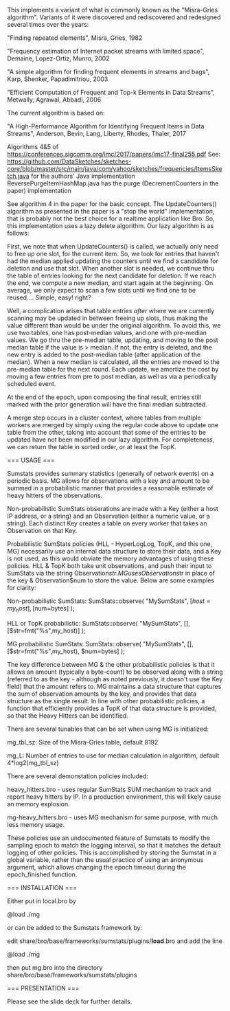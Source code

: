 This implements a variant of what is commonly known as the "Misra-Gries algorithm".
 Variants of it were discovered and rediscovered and redesigned several times over the years:

  "Finding repeated elements", Misra, Gries, 1982
  
  "Frequency estimation of Internet packet streams with limited space", Demaine, Lopez-Ortiz, Munro, 2002
  
  "A simple algorithm for finding frequent elements in streams and bags", Karp, Shenker, Papadimitriou, 2003
  
  "Efficient Computation of Frequent and Top-k Elements in Data Streams", Metwally, Agrawal, Abbadi, 2006

The current algorithm is based on:

  "A High-Performance Algorithm for Identifying Frequent Items in Data Streams",  Anderson, Bevin, Lang, Liberty, Rhodes, Thaler, 2017

Algorithms 4&5 of https://conferences.sigcomm.org/imc/2017/papers/imc17-final255.pdf
 See: https://github.com/DataSketches/sketches-core/blob/master/src/main/java/com/yahoo/sketches/frequencies/ItemsSketch.java
  for the authors' Java implementation
  ReversePurgeItemHashMap.java has the purge (DecrementCounters in the paper) implementation

See algorithm 4 in the paper for the basic concept.
 The UpdateCounters() algorithm as presented in the paper is a "stop the world" implementation, that
 is probably not the best choice for a realtime application like Bro.  So, this implementation uses
 a lazy delete algorithm.  Our lazy algorithm is as follows:

 First, we note that when UpdateCounters() is called, we actually only need to free up one slot,
  for the current item.
 So, we look for entries that haven't had the median applied updating the counters until we find a
  candidate for deletion and use that slot.  When another slot is needed, we continue thru the
  table of entries looking for the next candidate for deletion.  If we reach the end, we compute
  a new median, and start again at the beginning.  On average, we only expect to scan a few slots
  until we find one to be reused....  Simple, easy!  right?

 Well, a complication arises that table entries *after* where we are currently scanning may
  be updated in between freeing up slots, thus making the value different than would be under
  the original algorithm.  To avoid this, we use two tables, one has post-median values,
  and one with pre-median values.  We go thru the pre-median table, updating, and moving to
  the post median table if the value is > median.  If not, the entry is deleted, and the
  new entry is added to the post-median table (after application of the median).  When a
  new median is calculated, all the entries are moved to the pre-median table for the
  next round.  Each update, we amortize the cost by moving a few entries from pre to
  post median, as well as via a periodically scheduled event.

  At the end of the epoch, upon composing the final result, entries still marked with the
  prior generation will have the final median subtracted.

 A merge step occurs in a cluster context, where tables from multiple workers are merged by
  simply using the regular code above to update one table from the other, taking into account
  that some of the entries to be updated have not been modified in our lazy algorithm.
  For completeness, we can return the table in sorted order, or at least the TopK.


=== USAGE ===

Sumstats provides summary statistics (generally of network events) on a periodic basis.  MG allows for observations with a key and amount to be summed in a probabilistic manner that provides a reasonable estimate of heavy hitters of the observations.

Non-probabilistic SumStats obserations are made with a Key (either a host IP address, or a string) and an Observation (either a numeric value, or a string).  Each distinct Key creates a table on every worker that takes an Observation on that Key.

Probabilistic SumStats policies (HLL - HyperLogLog, TopK, and this one, MG) necessarily use an internal data structure to store their data, and a Key is not used, as this would obviate the memory advantages of using these policies.  HLL & TopK both take unit observations, and push their input to SumStats via the string Observation$str. MG uses Observation$str in place of the key & Observation$num to store the value.  Below are some examples for clarity:

Non-probabilistic SumStats:
SumStats::observe( "MySumStats", [$host=my_host], [$num=bytes] );

HLL or TopK probabilistic:
SumStats::observe( "MySumStats", [], [$str=fmt("%s",my_host)] );

MG probabilistic SumStats:
SumStats::observe( "MySumStats", [], [$str=fmt("%s",my_host), $num=bytes] );


The key difference between MG & the other probabilistic policies is that it allows an amount (typically a byte-count) to be observed along with a string (referred to as the key - although as noted previously, it doesn't use the Key field) that the amount refers to.  MG maintains a data structure that captures the sum of observation amounts by the key, and provides that data structure as the single result.  In line with other probabilistic policies, a function that efficiently provides a TopK of that data structure is provided, so that the Heavy Hitters can be identified.

There are several tunables that can be set when using MG is initialized:

mg_tbl_sz: Size of the Misra-Gries table, default 8192

mg_L: Number of entries to use for median calculation in algorithm, default 4*log2(mg_tbl_sz)


There are several demonstation policies included:

heavy_hitters.bro - uses regular SumStats SUM mechanism to track and report heavy hitters by IP.  In a production environment, this will likely cause an memory explosion.

mg-heavy_hitters.bro - uses MG mechanism for same purpose, with much less memory usage.

These policies use an undocumented feature of Sumstats to modify the sampling epoch to match the logging interval, so that it matches the default logging of other policies.  This is accomplished by storing the Sumstat in a global variable, rather than the usual practice of using an anonymous argument, which allows changing the epoch timeout during the epoch_finished function.

=== INSTALLATION ===

Either put in local.bro by

@load ./mg

or can be added to the Sumstats framework by:

edit share/bro/base/frameworks/sumstats/plugins/__load__.bro
and add the line

@load ./mg

then put mg.bro into the directory share/bro/base/frameworks/sumstats/plugins


=== PRESENTATION ===

Please see the slide deck for further details.
